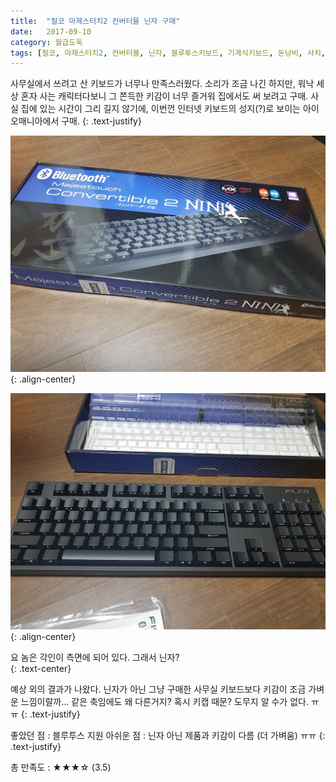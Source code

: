 ```yaml
---
title:  "필코 마제스터치2 컨버터믈 닌자 구매"
date:   2017-09-10
category: 월급도둑
tags: [필코, 마제스터치2, 컨버터블, 닌자, 블루투스키보드, 기계식키보드, 돈낭비, 사치, 우발적소비]
---
```




사무실에서 쓰려고 산 키보드가 너무나 만족스러웠다. 소리가 조금 나긴 하지만, 워낙 세상 혼자 사는 캐릭터다보니 그 쫀득한 키감이 너무 즐거워 집에서도 써 보려고 구매. 사실 집에 있는 시간이 그리 길지 않기에, 이번껀 인터넷 키보드의 성지(?)로 보이는 아이오매니아에서 구매. 
{: .text-justify}



![jpg](/images/salary-lupine/2017-09-10-1.jpg){: .align-center}

![jpg](/images/salary-lupine/2017-09-10-2.jpg){: .align-center}

<figcaption>요 놈은 각인이 측면에 되어 있다. 그래서 닌자?</figcaption>
{: .text-center}



예상 외의 결과가 나왔다. 닌자가 아닌 그냥 구매한 사무실 키보드보다 키감이 조금 가벼운 느낌이랄까... 같은 축임에도 왜 다른거지? 혹시 키캡 때문? 도무지 알 수가 없다. ㅠㅠ
{: .text-justify}





좋았던 점 : 블루투스 지원
아쉬운 점 : 닌자 아닌 제품과 키감이 다름 (더 가벼움) ㅠㅠ
{: .text-justify}



총 만족도 : ★★★☆ (3.5)

## ㅤㅤ
